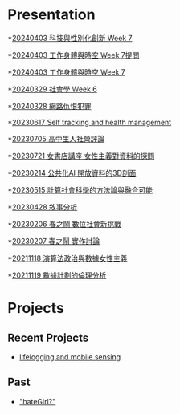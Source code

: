 # Presentation
*[20240403 科技與性別化創新 Week 7](https://docs.google.com/presentation/d/e/2PACX-1vR_R9RVPeCM7FuXOuNxZb4cH6pxxly9dYxNLIcYAN6S5MUVThg7ItaljfkjWObtU56XT8G4ilqtlwlp/pub?start=false&loop=false&delayms=3000)

*[20240403 工作身體與時空 Week 7提問](https://docs.google.com/presentation/d/e/2PACX-1vRgoqIeZeWd3ZmIYm79SwoKmXPqS5eSOhQoEIDhytX-wl28K6If5TCL0oP2YjZ0l_uO_IbiiHkQ5Pfw/pub?start=false&loop=false&delayms=3000)

*[20240403 工作身體與時空 Week 7]()

*[20240329 社會學 Week 6]()

*[20240328 網路仇恨犯罪]()

*[20230617 Self tracking and health management]()

*[20230705 高中生人社營評論]()

*[20230721 女書店講座 女性主義對資料的探問]()

*[20230214 公共化AI 開放資料的3D剖面]()

*[20230515 計算社會科學的方法論與融合可能]()

*[20230428 敘事分析]()

*[20230206 春之鬧 數位社會新挑戰]()

*[20230207 春之鬧 實作討論]()


*[20211118 演算法政治與數據女性主義]()

*[20211119 數據計劃的倫理分析]()


# Projects

## Recent Projects
* [lifelogging and mobile sensing]()

## Past
* ["hateGirl?"]()

